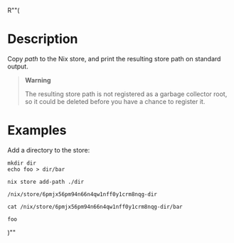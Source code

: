 R""(

# Description

Copy *path* to the Nix store, and print the resulting store path on
standard output.

> **Warning**
>
> The resulting store path is not registered as a garbage
> collector root, so it could be deleted before you have a
> chance to register it.

# Examples

Add a directory to the store:

```console
mkdir dir
echo foo > dir/bar

nix store add-path ./dir
```

    /nix/store/6pmjx56pm94n66n4qw1nff0y1crm8nqg-dir

```
cat /nix/store/6pmjx56pm94n66n4qw1nff0y1crm8nqg-dir/bar
```

    foo

)""
